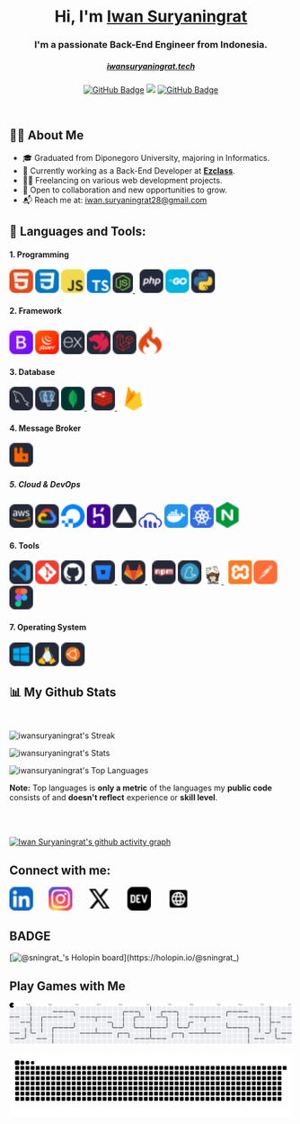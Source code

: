 <h1 align="center">Hi, I'm <a href="https://github.com/iwansuryaningrat">Iwan Suryaningrat</a></h1>

<h3 align="center">I'm a passionate Back-End Engineer from Indonesia.</h3>
<h5 align="center"><a href="https://iwansuryaningrat.tech/" target="_blank" rel="noreferrer">iwansuryaningrat.tech</a></h5>

<p align="center">
        <a href="https://github.com/iwansuryaningrat?tab=followers"><img src="https://img.shields.io/github/followers/iwansuryaningrat?label=Followers&style=social" alt="GitHub Badge"></a>
        <a href="https://github.com/Meghna-DAS/github-profile-views-counter"><img src="https://komarev.com/ghpvc/?username=iwansuryaningrat"></a>
        <a href="https://github.com/iwansuryaningrat"><img src="https://img.shields.io/github/stars/iwansuryaningrat?style=social" alt="GitHub Badge"></a>
</p>

<br/>

## 🙋‍♂️ About Me

- 🎓 Graduated from Diponegoro University, majoring in Informatics.
- 💼 Currently working as a Back-End Developer at <a href="https://ezclass.io/">**Ezclass**</a>.
- 🧑‍💻 Freelancing on various web development projects.
- 🤝 Open to collaboration and new opportunities to grow.
- 📬 Reach me at: <a href="mailto:iwan.suryaningrat28@gmail.com?">iwan.suryaningrat28@gmail.com</a>
  <br/>

## 🚀 Languages and Tools:

#### 1. Programming

<p align="left"> 
    <!-- HTML -->
    <a href="https://developer.mozilla.org/en-US/docs/Web/HTML" target="_blank"><img src="./assets//html.svg" width="42" title="HTML5" /></a>
    <!-- CSS -->
    <a href="https://developer.mozilla.org/en-US/docs/Web/CSS" target="_blank"><img src="./assets/css.svg" width="42" title="CSS3"/></a>
    <!-- JavaScript -->
    <a href="https://www.javascript.com/" target="_blank"><img src="./assets/javascript.svg" width="42" title="JavaScript" /></a>
    <!-- TypeScript -->
    <a href="https://www.typescriptlang.org/" target="_blank"><img src="./assets/typescript.svg" width="42" title="TypeScript" /></a>
    <!-- Node.js -->
    <a style="padding-right:8px;" href="https://nodejs.org" target="_blank"> <img src="./assets/nodejs.svg" width="36" title="NodeJs" /> </a>
    <!-- PHP -->
    <a href="https://www.php.net/" target="_blank"><img src="./assets/php.svg" width="42" title="PHP" /></a>
    <!-- Golang -->
    <a href="https://go.dev/" target="_blank"><img src="./assets/golang.svg" width="42" title="Go" /></a>
    <!-- Python -->
    <a href="https://www.python.org/" target="_blank"><img src="./assets/python.svg" width="42" title="Python" /></a>

</p>

#### 2. Framework

<p align="left">
    <!-- Bootstrap -->
    <a href="https://getbootstrap.com" target="_blank"><img src="./assets/bootstrap.svg" width="42" title="Bootstrap"/></a> 
    <!-- JQuery -->
    <a href="https://jquery.com/" target="_blank" rel="noreferrer"><img src="./assets/jquery.svg" width="42" height="42" alt="JQuery" title="JQuery" /></a> 
    <!-- ExpressJS -->
    <a href="https://expressjs.com/" target="_blank" rel="noreferrer"><img src="./assets/expressjs.svg" width="42" height="42" alt="Express" title="ExpressJS" /></a>
    <!-- NestJS -->
    <a href="https://nestjs.com/" target="_blank" rel="noreferrer"><img src="./assets/nestjs.svg" width="42" height="42" alt="Nest" title="NestJS" /></a>
    <!-- Laravel -->
    <a href="https://laravel.com/" target="_blank"><img src="./assets/laravel.svg" width="42" title="Laravel"/></a>
    <!-- CodeIgniter -->
    <a href="https://codeigniter.com/" target="_blank"><img src="./assets/codeigniter.svg" width="42" title="Codeigniter"/></a>
</p>

#### 3. Database

<p align="left"> 
    <!-- MySQL -->
    <a href="https://www.mysql.com/" target="_blank" rel="noreferrer"><img src="./assets/mysql.svg" width="42" height="42" alt="MySQL" title="MySQL"/></a>
    <!-- PostgreSQL -->
    <a href="https://www.postgresql.org/" target="_blank" rel="noreferrer"><img src="./assets/postgresql.svg" width="42" height="42" alt="PostgreSQL" title="PostgreSQL"/></a>
    <!-- MongoDB -->
    <a style="padding-right:8px;" href="https://www.mongodb.com/" target="_blank"> <img src="./assets/mongodb.svg" width="42" title="MongoDB" /> </a>
    <!-- Redis -->
    <a style="padding-right:8px;" href="https://redis.io/" target="_blank"> <img src="./assets/redis.svg" width="42" title="Redis" /> </a>
    <!-- Firebase -->
    <a style="padding-right:8px;" href="https://firebase.google.com/" target="_blank"> <img src="./assets/firebase.svg" width="42" title="Firebase" /> </a>
</p>

#### 4. Message Broker

<p align="left">
    <!-- Rabbit MQ -->
    <a href="https://www.rabbitmq.com/" target="_blank" rel="noreferrer"><img src="./assets/rabbitmq.svg" width="42" height="42" alt="RabbitMQ" title="RabbitMQ"/></a>
</p>

##### 5. Cloud & DevOps

<p align="left">
    <!-- AWS -->
    <a href="https://aws.amazon.com/" target="_blank"><img src="./assets/aws.svg" width="42" title="AWS" /></a>
    <!-- GCP -->
    <a href="https://console.cloud.google.com/?hl=id" target="_blank"><img src="./assets/gcp.svg" width="42" title="GCP" /></a>
    <!-- Digital Ocean -->
    <a href="https://www.digitalocean.com/" target="_blank"><img src="./assets/digital_ocean.svg" width="42" title="Digital Ocean" /></a>
    <!-- Heroku -->
    <a href="https://www.heroku.com/" target="_blank"><img src="./assets/heroku.svg" width="42" title="Heroku" /></a>
    <!-- Vercel -->
    <a href="https://www.vercel.com/" target="_blank"><img src="./assets/vercel.svg" width="42" title="Vercel" /></a>
    <!-- Cloudinary -->
    <a href="https://cloudinary.com/" target="_blank"><img src="./assets/cloudinary.svg" width="42" title="Cloudinary" /></a>
    <!-- Docker -->
    <a href="https://www.docker.com/" target="_blank"><img src="./assets/docker.svg" width="42" title="Docker" /></a> 
    <!-- Kubernetes -->
    <a href="https://kubernetes.io/id/" target="_blank"><img src="./assets/kubernetes.svg" width="42" title="Kubernetes" /></a> 
    <!-- NGINX -->
    <a href="http://nginx.org/" target="_blank"><img src="./assets/nginx.svg" width="42" title="Nginx" /></a>
</p>

#### 6. Tools

<p align="left">
    <!-- VS Code -->
    <a href="https://code.visualstudio.com/" target="_blank"><img src="./assets/vscode.svg" width="42" title="Visual Studio Code" /></a>
    <!-- Git -->
    <a href="https://git-scm.com/" target="_blank"><img src="./assets/git.svg" width="42" title="Git"/></a> 
    <!-- GitHub -->
    <a style="padding-right:8px;" href="https://github.com/" target="_blank"> <img src="./assets/github.svg" width="42" title="GitHub" /> </a> 
    <!-- BitBucket -->
    <a style="padding-right:8px;" href="https://bitbucket.org/" target="_blank"> <img src="./assets/bitbucket.svg" width="42" title="Bitbucket" /> </a> 
    <!-- GitLab -->
    <a style="padding-right:8px;" href="https://gitlab.com/" target="_blank"> <img src="./assets/gitlab.svg" width="42" title="GitLab" /> </a> 
    <!-- NPM -->
    <a href="https://www.npmjs.com/" target="_blank"><img src="./assets/npm.svg" width="42" title="NPM" /></a>
    <!-- YARN -->
    <a href="https://yarnpkg.com/" target="_blank"><img src="./assets/yarn.svg" width="42" title="YARN" /></a>
    <!-- Composer -->
    <a style="padding-right:8px;" href="https://getcomposer.org/" target="_blank"> <img src="./assets/composer.svg" width="32" title="Composer" /> </a>
    <!-- XAMPP -->
    <a href="https://www.apachefriends.org/" target="_blank"><img src="./assets/xampp.svg" width="42" title="XAMPP" /></a>
    <!-- Postman -->
    <a href="https://www.postman.com/" target="_blank" rel="noreferrer"><img src="./assets/postman.svg" width="42" height="42" alt="Postman" title="Postman"/></a>
    <!-- Figma -->
    <a href="https://www.figma.com/" target="_blank" rel="noreferrer"><img src="./assets/figma.svg" width="42" height="42" alt="Figma" title="Figma"/></a>
</p>

#### 7. Operating System

<p align="left">
    <!-- Windows -->
    <a href="https://www.microsoft.com/" target="_blank"><img src="./assets/windows.svg" width="42" title="Windows"/></a>
    <!-- Linux -->
    <a href="https://www.linux.org/" target="_blank"><img src="./assets/linux.svg" width="42" title="Linux"/></a>
    <!-- Ubuntu -->
    <a href="https://ubuntu.com/" target="_blank"><img src="./assets/ubuntu.svg" width="42" title="Ubuntu"/></a>

</p>

## 📊 My Github Stats

<br/>

![iwansuryaningrat's Streak](https://github-readme-streak-stats.herokuapp.com/?user=iwansuryaningrat&theme=tokyonight&hide_border=true)

![iwansuryaningrat's Stats](https://github-readme-stats.vercel.app/api?username=iwansuryaningrat&theme=tokyonight&show_icons=true&hide_border=true&count_private=true)

![iwansuryaningrat's Top Languages](https://github-readme-stats.vercel.app/api/top-langs/?username=iwansuryaningrat&theme=tokyonight&show_icons=true&hide_border=true&layout=compact)

<b>Note:</b> Top languages is <b>only a metric</b> of the languages my <b>public code</b> consists of and <b>doesn't reflect</b> experience or <b>skill level</b>.

<br/>
<br/>

[![Iwan Suryaningrat's github activity graph](https://github-readme-activity-graph.vercel.app/graph?username=iwansuryaningrat&theme=tokyo-night)](https://github.com/ashutosh00710/github-readme-activity-graph)

## Connect with me:

<p align="left">

<a style="padding-right:24px;" href = "https://www.linkedin.com/in/iwan-suryaningrat/"><img src="./assets/linkedin.svg" width="42px"/></a>
<a style="padding-right:24px;" href = "https://www.instagram.com/sningrat_/"><img src="./assets//instagram.svg" width="42px"/></a>
<a style="padding-right:24px;" href = "https://twitter.com/sningrat_"><img src="./assets/x.svg" width="42px"/></a>
<a style="padding-right:24px;" href = "https://www.showwcase.com/iwansuryaningrat"><img src="./assets/devto.svg" width="42px"/></a>
<a style="padding-right:24px;" href = "https://iwansuryaningrat.tech/"><img src="./assets/website.svg" width="42px"/></a>

</p>

## BADGE

[![@sningrat_'s Holopin board](https://holopin.me/sningrat_)](https://holopin.io/@sningrat_)

## Play Games with Me

<picture>
  <source media="(prefers-color-scheme: dark)" srcset="https://raw.githubusercontent.com/iwansuryaningrat/iwansuryaningrat/output/pacman-contribution-graph-dark.svg">
  <source media="(prefers-color-scheme: light)" srcset="https://raw.githubusercontent.com/iwansuryaningrat/iwansuryaningrat/output/pacman-contribution-graph.svg">
  <img alt="pacman contribution graph" src="https://raw.githubusercontent.com/iwansuryaningrat/iwansuryaningrat/output/pacman-contribution-graph.svg">
</picture>

</p>

<img src="https://raw.githubusercontent.com/iwansuryaningrat/iwansuryaningrat/output/snake.svg" alt="Snake animation" />

###